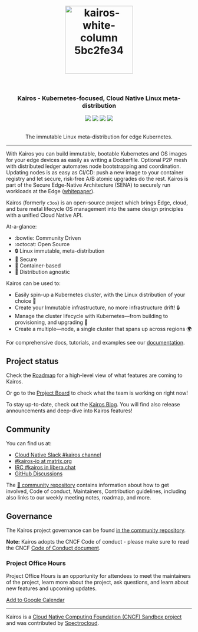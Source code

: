 <h1 align="center">
  <br>
     <img width="184" alt="kairos-white-column 5bc2fe34" src="https://user-images.githubusercontent.com/2420543/193010398-72d4ba6e-7efe-4c2e-b7ba-d3a826a55b7d.png">
    <br>
<br>
</h1>

<h3 align="center">Kairos - Kubernetes-focused, Cloud Native Linux meta-distribution</h3>
<p align="center">
  <a href="https://github.com/kairos-io/kairos/issues"><img src="https://img.shields.io/github/issues/kairos-io/kairos"></a>
  <a href="https://github.com/kairos-io/kairos/actions/workflows/image-master.yaml"> <img src="https://github.com/kairos-io/kairos/actions/workflows/image-master.yaml/badge.svg"></a>
  <a href="https://www.bestpractices.dev/projects/9100"><img src="https://www.bestpractices.dev/projects/9100/badge"></a>
  <a href="https://clomonitor.io/projects/cncf/kairos"><img src="https://img.shields.io/endpoint?url=https://clomonitor.io/api/projects/cncf/kairos/badge"></a>
</p>

<p align="center">
     <br>
    The immutable Linux meta-distribution for edge Kubernetes.
</p>

<hr>

With Kairos you can build immutable, bootable Kubernetes and OS images for your edge devices as easily as writing a Dockerfile. Optional P2P mesh with distributed ledger automates node bootstrapping and coordination. Updating nodes is as easy as CI/CD: push a new image to your container registry and let secure, risk-free A/B atomic upgrades do the rest. Kairos is part of the Secure Edge-Native Architecture (SENA) to securely run workloads at the Edge ([whitepaper](https://github.com/kairos-io/kairos/files/11250843/Secure-Edge-Native-Architecture-white-paper-20240417.3.pdf)).

Kairos (formerly `c3os`) is an open-source project which brings Edge, cloud, and bare metal lifecycle OS management into the same design principles with a unified Cloud Native API.

At-a-glance:

- :bowtie: Community Driven
- :octocat: Open Source
- :lock: Linux immutable, meta-distribution
- :key: Secure
- :whale: Container-based
- :penguin: Distribution agnostic

Kairos can be used to:

- Easily spin-up a Kubernetes cluster, with the Linux distribution of your choice :penguin:
- Create your Immutable infrastructure, no more infrastructure drift! :lock:
- Manage the cluster lifecycle with Kubernetes—from building to provisioning, and upgrading :rocket:
- Create a multiple—node, a single cluster that spans up across regions :earth_africa:

For comprehensive docs, tutorials, and examples see our [documentation](https://kairos.io/docs/getting-started/).

## Project status

Check the [Roadmap](https://github.com/orgs/kairos-io/projects/2) for a high-level view of what features are coming to Kairos.

Or go to the [Project Board](https://github.com/orgs/kairos-io/projects/1/views/1) to check what the team is working on right now!

To stay up-to-date, check out the [Kairos Blog](https://kairos.io/blog/). You will find also release announcements and deep-dive into Kairos features!

## Community

You can find us at:

- [Cloud Native Slack #kairos channel](https://cloud-native.slack.com/archives/C0707M8UEU8)
- [#kairos-io at matrix.org](https://matrix.to/#/#kairos-io:matrix.org)
- [IRC #kairos in libera.chat](https://web.libera.chat/#kairos)
- [GitHub Discussions](https://github.com/kairos-io/kairos/discussions)

The [:handshake: community repository](https://github.com/kairos-io/community) contains information about how to get involved, Code of conduct, Maintainers, Contribution guidelines, including also links to our weekly meeting notes, roadmap, and more.

## Governance

The Kairos project governance can be found [in the community repository](https://github.com/kairos-io/community/blob/main/GOVERNANCE.md). 

**Note:** Kairos adopts the CNCF Code of conduct - please make sure to read the CNCF [Code of Conduct document](https://github.com/kairos-io/community/blob/main/CODE_OF_CONDUCT.md).

### Project Office Hours

Project Office Hours is an opportunity for attendees to meet the maintainers of the project, learn more about the project, ask questions, and learn about new features and upcoming updates.

[Add to Google Calendar](https://calendar.google.com/calendar/embed?src=c_6d65f26502a5a67c9570bb4c16b622e38d609430bce6ce7fc1d8064f2df09c11%40group.calendar.google.com&ctz=Europe%2FRome)

---

Kairos is a [Cloud Native Computing Foundation (CNCF) Sandbox project](https://www.cncf.io/sandbox-projects/) and was contributed by [Spectrocloud](https://spectrocloud.com).

